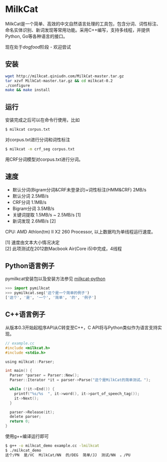 MilkCat
=======

MilkCat是一个简单、高效的中文自然语言处理的工具包，包含分词、词性标注、命名实体识别、新词发现等常用功能。采用C++编写，支持多线程，并提供Python, Go等各种语言的接口。

现在处于*dogfood*阶段 - 欢迎尝试

安装
----

```sh
wget http://milkcat.qiniudn.com/MilkCat-master.tar.gz
tar xzvf MilkCat-master.tar.gz && cd milkcat-0.2
./configure
make && make install
```

运行
----

安装完成之后可以在命令行使用，比如

```sh
$ milkcat corpus.txt
```

对corpus.txt进行分词和词性标注

```sh
$ milkcat -m crf_seg corpus.txt
```

用CRF分词模型对corpus.txt进行分词。

速度
----

* 默认分词(Bigram分词&CRF未登录识)+词性标注(HMM&CRF) 2MB/s
* 默认分词 2.5MB/s
* CRF分词 1.1MB/s
* Bigram分词 3.5MB/s
* 关键词提取 1.5MB/s ~ 2.5MB/s [1]
* 新词发现 2.6MB/s [2]

CPU: AMD Athlon(tm) II X2 260 Processor, 以上数据均为单线程运行速度。

[1] 速度由文本大小情况决定  
[2] 此项测试在2012款Macbook Air(Core i5)中完成，4线程


Python语言例子
--------------

pymilkcat安装包以及安装方法参见 [milkcat-python](https://github.com/milkcat/milkcat-python)

```python
>>> import pymilkcat
>>> pymilkcat.seg('这个是一个简单的例子')
['这个', '是', '一个', '简单', '的', '例子']
```

C++语言例子
---------

从版本0.3开始起程序API从C转变至C++，C API将与Python类似作为语言支持实现。

```c
// example.cc
#include <milkcat.h>
#include <stdio.h>

using milkcat::Parser;

int main() {
  Parser *parser = Parser::New();
  Parser::Iterator *it = parser->Parse("这个是MilkCat的简单测试。");

  while (!it->End()) {
    printf("%s/%s  ", it->word(), it->part_of_speech_tag());
    it->Next();
  }

  parser->Release(it);
  delete parser;
  return 0;
}

```

使用g++编译运行即可

```sh
$ g++ -o milkcat_demo example.cc -lmilkcat
$ ./milkcat_demo
这个/PN  是/VC  MilkCat/NN  的/DEG  简单/JJ  测试/NN  。/PU
```

